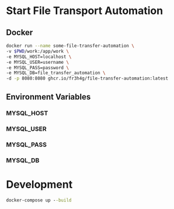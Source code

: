# Start File Transport Automation

## Docker

```bash
docker run --name some-file-transfer-automation \
-v $PWD/work:/app/work \
-e MYSQL_HOST=localhost \
-e MYSQL_USER=username \
-e MYSQL_PASS=password \
-e MYSQL_DB=file_transfer_automation \
-d -p 8080:8080 ghcr.io/fr3h4g/file-transfer-automation:latest
```

## Environment Variables

### MYSQL_HOST

### MYSQL_USER

### MYSQL_PASS

### MYSQL_DB

# Development

```cmd
docker-compose up --build
```
